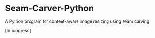 # Seam-Carver-Python
A Python program for content-aware image resizing using seam carving.

[In progress]
